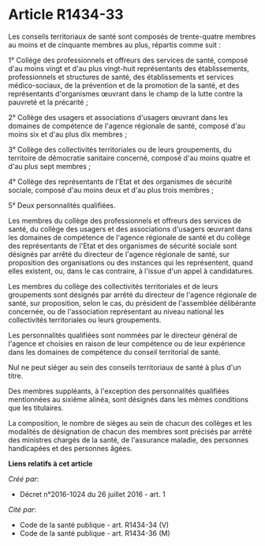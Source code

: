 # Article R1434-33

Les conseils territoriaux de santé sont composés de trente-quatre membres au moins et de cinquante membres au plus, répartis
comme suit : 

1° Collège des professionnels et offreurs des services de santé, composé d'au moins vingt et d'au plus vingt-huit
représentants des établissements, professionnels et structures de santé, des établissements et services médico-sociaux, de la
prévention et de la promotion de la santé, et des représentants d'organismes œuvrant dans le champ de la lutte contre la
pauvreté et la précarité ; 

2° Collège des usagers et associations d'usagers œuvrant dans les domaines de compétence de l'agence régionale de santé,
composé d'au moins six et d'au plus dix membres ; 

3° Collège des collectivités territoriales ou de leurs groupements, du territoire de démocratie sanitaire concerné, composé
d'au moins quatre et d'au plus sept membres ; 

4° Collège des représentants de l'Etat et des organismes de sécurité sociale, composé d'au moins deux et d'au plus trois
membres ; 

5° Deux personnalités qualifiées. 

Les membres du collège des professionnels et offreurs des services de santé, du collège des usagers et des associations
d'usagers œuvrant dans les domaines de compétence de l'agence régionale de santé et du collège des représentants de l'Etat et
des organismes de sécurité sociale sont désignés par arrêté du directeur de l'agence régionale de santé, sur proposition des
organisations ou des instances qui les représentent, quand elles existent, ou, dans le cas contraire, à l'issue d'un appel à
candidatures. 

Les membres du collège des collectivités territoriales et de leurs groupements sont désignés par arrêté du directeur de
l'agence régionale de santé, sur proposition, selon le cas, du président de l'assemblée délibérante concernée, ou de
l'association représentant au niveau national les collectivités territoriales ou leurs groupements. 

Les personnalités qualifiées sont nommées par le directeur général de l'agence et choisies en raison de leur compétence ou de
leur expérience dans les domaines de compétence du conseil territorial de santé. 

Nul ne peut siéger au sein des conseils territoriaux de santé à plus d'un titre. 

Des membres suppléants, à l'exception des personnalités qualifiées mentionnées au sixième alinéa, sont désignés dans les
mêmes conditions que les titulaires. 

La composition, le nombre de sièges au sein de chacun des collèges et les modalités de désignation de chacun des membres sont
précisés par arrêté des ministres chargés de la santé, de l'assurance maladie, des personnes handicapées et des personnes
âgées.

**Liens relatifs à cet article**

_Créé par_:

  - Décret n°2016-1024 du 26 juillet 2016 - art. 1

_Cité par_:

  - Code de la santé publique - art. R1434-34 (V)
  - Code de la santé publique - art. R1434-36 (M)
